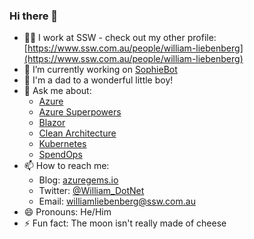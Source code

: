 ### Hi there 👋

- 👨‍💻 I work at SSW - check out my other profile: [https://www.ssw.com.au/people/william-liebenberg](https://www.ssw.com.au/people/william-liebenberg)
- 🔭 I’m currently working on [SophieBot](https://sswsophie.com)
- 👶 I'm a dad to a wonderful little boy!
- 💬 Ask me about:
  - [Azure](https://www.ssw.com.au/ssw/Consulting/Azure.aspx)
  - [Azure Superpowers](https://www.ssw.com.au/ssw/Events/Training/Azure-Superpowers-Tour.aspx)
  - [Blazor](https://blazor.net)
  - [Clean Architecture](https://rules.ssw.com.au/rules-to-better-clean-architecture)
  - [Kubernetes](https://www.ssw.com.au/ssw/Consulting/Kubernetes.aspx)
  - [SpendOps](https://azuregems.io/spendops-with-azure-cosmos-db/)
- 📫 How to reach me:
  - Blog: [azuregems.io](https://azuregems.io)
  - Twitter: [@William_DotNet](https://twitter.com/William_DotNet)
  - Email: [williamliebenberg@ssw.com.au](mailto:williamliebenberg@ssw.com.au)
- 😄 Pronouns: He/Him
- ⚡ Fun fact: The moon isn't really made of cheese
